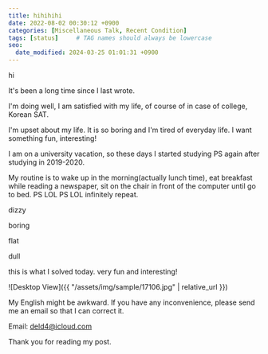 ```yaml
---
title: hihihihi
date: 2022-08-02 00:30:12 +0900
categories: [Miscellaneous Talk, Recent Condition]
tags: [status]     # TAG names should always be lowercase
seo:
  date_modified: 2024-03-25 01:01:31 +0900
---
```


hi 

It's been a long time since I last wrote.

I'm doing well, I am satisfied with my life, of course of in case of college, Korean SAT.

I'm upset about my life. It is so boring and I'm tired of everyday life. I want something fun, interesting! 

I am on a university vacation, so these days I started studying PS again after studying in 2019-2020.

My routine is to wake up in the morning(actually lunch time), eat breakfast while reading a newspaper, sit on the chair in front of the computer until go to bed. PS LOL PS LOL infinitely repeat. 

dizzy 

boring 

flat 

dull

this is what I solved today. very fun and interesting!

![Desktop View]({{ "/assets/img/sample/17106.jpg" | relative_url }})

My English might be awkward. If you have any inconvenience, please send me an email so that I can correct it.

Email: deld4@icloud.com

Thank you for reading my post.